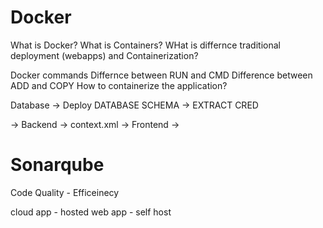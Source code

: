 # Docker

What is Docker?
What is Containers?
WHat is differnce traditional deployment (webapps) and Containerization?

Docker commands
Differnce between RUN and CMD
Difference between ADD and COPY
How to containerize the application?

Database -> Deploy DATABASE SCHEMA -> EXTRACT CRED

 -> Backend -> context.xml 
 -> Frontend -> 


# Sonarqube
Code Quality - Efficeinecy 

cloud app - hosted
web app - self host